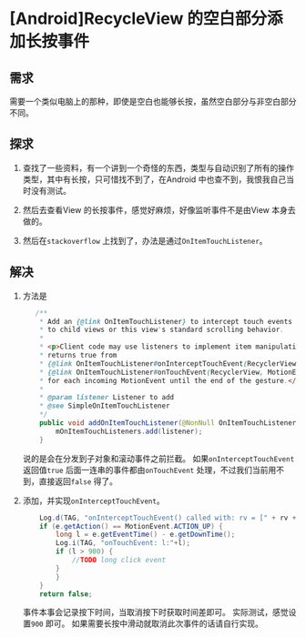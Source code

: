 # [Android]RecycleView 的空白部分添加长按事件

## 需求

需要一个类似电脑上的那种，即使是空白也能够长按，虽然空白部分与非空白部分不同。

## 探求

1. 查找了一些资料，有一个讲到一个奇怪的东西，类型与自动识别了所有的操作类型，其中有长按，只可惜找不到了，在Android 中也查不到，我恨我自己当时没有测试。

2. 然后去查看View 的长按事件，感觉好麻烦，好像监听事件不是由View 本身去做的。

3. 然后在`stackoverflow` 上找到了，办法是通过`OnItemTouchListener`。

## 解决

1. 方法是

    ```java
       /**
        * Add an {@link OnItemTouchListener} to intercept touch events before they are dispatched
        * to child views or this view's standard scrolling behavior.
        *
        * <p>Client code may use listeners to implement item manipulation behavior. Once a listener
        * returns true from
        * {@link OnItemTouchListener#onInterceptTouchEvent(RecyclerView, MotionEvent)} its
        * {@link OnItemTouchListener#onTouchEvent(RecyclerView, MotionEvent)} method will be called
        * for each incoming MotionEvent until the end of the gesture.</p>
        *
        * @param listener Listener to add
        * @see SimpleOnItemTouchListener
        */
        public void addOnItemTouchListener(@NonNull OnItemTouchListener listener) {
            mOnItemTouchListeners.add(listener);
        }
    ```

    说的是会在分发到子对象和滚动事件之前拦截。
    如果`onInterceptTouchEvent` 返回值`true` 后面一连串的事件都由`onTouchEvent` 处理，不过我们当前用不到，直接返回`false` 得了。

2. 添加，并实现`onInterceptTouchEvent`。

    ```java
        Log.d(TAG, "onInterceptTouchEvent() called with: rv = [" + rv + "], e = [" + e + "]");
        if (e.getAction() == MotionEvent.ACTION_UP) {
            long l = e.getEventTime() - e.getDownTime();
            Log.i(TAG, "onTouchEvent: l:"+l);
            if (l > 900) {
                //TODO long click event
            }
            }
        }
        return false;
    ```

    事件本事会记录按下时间，当取消按下时获取时间差即可。
    实际测试，感觉设置`900` 即可。
    如果需要长按中滑动就取消此次事件的话请自行实现。
